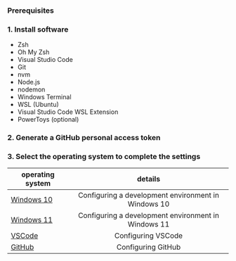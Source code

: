### Prerequisites

### 1. Install software
- Zsh
- Oh My Zsh
- Visual Studio Code
- Git
- nvm
- Node.js
- nodemon
- Windows Terminal
- WSL (Ubuntu)
- Visual Studio Code WSL Extension
- PowerToys (optional)

### 2. Generate a GitHub personal access token

### 3. Select the operating system to complete the settings


|  operating system | details |
| ------ |:-----:|
|[Windows 10](./Windows-10)|Configuring a development environment in Windows 10|
|[Windows 11](./Windows-11)|Configuring a development environment in Windows 11|
|[VSCode](./VSCode)|Configuring VSCode|
|[GitHub](./GitHub)|Configuring GitHub|
